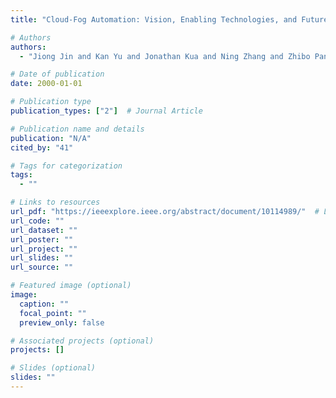 ```yaml
---
title: "Cloud-Fog Automation: Vision, Enabling Technologies, and Future Research Directions"

# Authors
authors:
  - "Jiong Jin and Kan Yu and Jonathan Kua and Ning Zhang and Zhibo Pang and Qing-Long Han"

# Date of publication
date: 2000-01-01

# Publication type
publication_types: ["2"]  # Journal Article

# Publication name and details
publication: "N/A"
cited_by: "41"

# Tags for categorization
tags:
  - ""

# Links to resources
url_pdf: "https://ieeexplore.ieee.org/abstract/document/10114989/"  # Link to the resource
url_code: ""
url_dataset: ""
url_poster: ""
url_project: ""
url_slides: ""
url_source: ""

# Featured image (optional)
image:
  caption: ""
  focal_point: ""
  preview_only: false

# Associated projects (optional)
projects: []

# Slides (optional)
slides: ""
---
```

